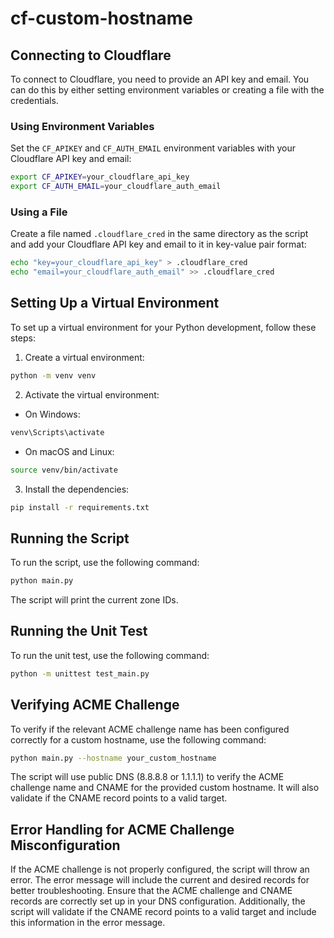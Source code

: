 # cf-custom-hostname

## Connecting to Cloudflare

To connect to Cloudflare, you need to provide an API key and email. You can do this by either setting environment variables or creating a file with the credentials.

### Using Environment Variables

Set the `CF_APIKEY` and `CF_AUTH_EMAIL` environment variables with your Cloudflare API key and email:

```sh
export CF_APIKEY=your_cloudflare_api_key
export CF_AUTH_EMAIL=your_cloudflare_auth_email
```

### Using a File

Create a file named `.cloudflare_cred` in the same directory as the script and add your Cloudflare API key and email to it in key-value pair format:

```sh
echo "key=your_cloudflare_api_key" > .cloudflare_cred
echo "email=your_cloudflare_auth_email" >> .cloudflare_cred
```

## Setting Up a Virtual Environment

To set up a virtual environment for your Python development, follow these steps:

1. Create a virtual environment:

```sh
python -m venv venv
```

2. Activate the virtual environment:

- On Windows:

```sh
venv\Scripts\activate
```

- On macOS and Linux:

```sh
source venv/bin/activate
```

3. Install the dependencies:

```sh
pip install -r requirements.txt
```

## Running the Script

To run the script, use the following command:

```sh
python main.py
```

The script will print the current zone IDs.

## Running the Unit Test

To run the unit test, use the following command:

```sh
python -m unittest test_main.py
```

## Verifying ACME Challenge

To verify if the relevant ACME challenge name has been configured correctly for a custom hostname, use the following command:

```sh
python main.py --hostname your_custom_hostname
```

The script will use public DNS (8.8.8.8 or 1.1.1.1) to verify the ACME challenge name and CNAME for the provided custom hostname. It will also validate if the CNAME record points to a valid target.

## Error Handling for ACME Challenge Misconfiguration

If the ACME challenge is not properly configured, the script will throw an error. The error message will include the current and desired records for better troubleshooting. Ensure that the ACME challenge and CNAME records are correctly set up in your DNS configuration. Additionally, the script will validate if the CNAME record points to a valid target and include this information in the error message.
